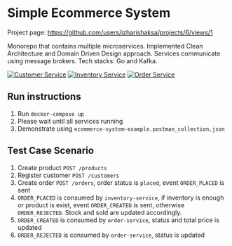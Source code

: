 # Simple Ecommerce System
Project page: https://github.com/users/izharishaksa/projects/6/views/1

Monorepo that contains multiple microservices. Implemented Clean Architecture and Domain Driven Design approach. Services communicate using message brokers. Tech stacks: Go and Kafka.

[![Customer Service](https://github.com/izharishaksa/ecommerce-system-example/actions/workflows/customer-service.yaml/badge.svg)](https://github.com/izharishaksa/ecommerce-system-example/actions/workflows/customer-service.yaml)
[![Inventory Service](https://github.com/izharishaksa/ecommerce-system-example/actions/workflows/inventory-service.yaml/badge.svg)](https://github.com/izharishaksa/ecommerce-system-example/actions/workflows/inventory-service.yaml)
[![Order Service](https://github.com/izharishaksa/ecommerce-system-example/actions/workflows/order-service.yaml/badge.svg)](https://github.com/izharishaksa/ecommerce-system-example/actions/workflows/order-service.yaml)

## Run instructions
1. Run `docker-compose up`
2. Please wait until all services running
3. Demonstrate using `ecommerce-system-example.postman_collection.json`

## Test Case Scenario
1. Create product `POST /products`
2. Register customer `POST /customers`
3. Create order `POST /orders`, order status is `placed`, event `ORDER_PLACED` is sent
4. `ORDER_PLACED` is consumed by `inventory-service`, if inventory is enough or product is exist, event `ORDER_CREATED` is sent, otherwise `ORDER_REJECTED`. Stock and sold are updated accordingly.
5. `ORDER_CREATED` is consumed by `order-service`, status and total price is updated
6. `ORDER_REJECTED` is consumed by `order-service`, status is updated
